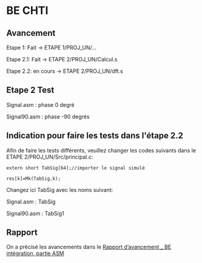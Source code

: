 BE CHTI 
==== 
Avancement
----
Etape 1: Fait -> ETAPE 1/PROJ_UN/...<br>

Etape 2.1: Fait -> ETAPE 2/PROJ_UN/Calcul.s<br>

Etape 2.2: en cours -> ETAPE 2/PROJ_UN/dft.s<br>

Etape 2 Test
----
Signal.asm : phase 0 degré

Signal90.asm : phase -90 degrés

Indication pour faire les tests dans l'étape 2.2
----
Afin de faire les tests différents, veuillez changer les codes suivants dans le ETAPE 2/PROJ_UN/Src/principal.c:

```
extern short TabSig[64];//importer le signal simulé

res[k]=Mk(TabSig,k);
```
Changez ici TabSig avec les noms suivant:

Signal.asm : TabSig

Signal90.asm : TabSig1

Rapport
----
On a précisé les avancements dans le [Rapport d’avancement _ BE intégration, partie ASM](https://github.com/iattach/BE-CHTI/blob/master/Rapport%20d%E2%80%99avancement%20_%20BE%20int%C3%A9gration%2C%20partie%20ASM.pdf)
